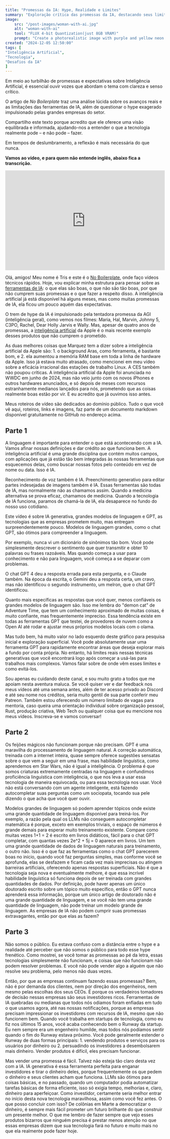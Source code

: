 ```yaml
---
title: "Promessas da IA: Hype, Realidade e Limites"
summary: "Exploração crítica das promessas da IA, destacando seus limites, o impacto do hype e como empresas priorizam investidores em vez de usuários (por NoBoilerplate)"
image:
    src: "/post-images/woman-with-ai.jpg"
    alt: "woman-with-ai"
    tool: "FLUX 4-bit Quantization(just 8GB VRAM)"
    prompt: "Create a photorealistic image with purple and yellow neon lights diffused by a 轻柔的雾气, creating a captivating and otherworldly atmosphere. The image must depict a mysterious woman in a room, dressed in yellow. She is in front of her persona computer, with drinks and empty bottles around her [...]"
created: "2024-12-05 12:50:00"
tags: [
"Inteligência Artificial",
"Tecnologia",
"Desafios da IA"
]
---
```


Em meio ao turbilhão de promessas e expectativas sobre Inteligência Artificial, é essencial ouvir vozes que abordam o tema com clareza e senso crítico.

O artigo de _No Boilerplate_ traz uma análise lúcida sobre os avanços reais e as limitações das ferramentas de IA, além de questionar o hype exagerado impulsionado pelas grandes empresas do setor.

Compartilho este texto porque acredito que ele oferece uma visão equilibrada e informada, ajudando-nos a entender o que a tecnologia realmente pode – e não pode – fazer.

Em tempos de deslumbramento, a reflexão é mais necessária do que nunca.

**Vamos ao vídeo, e para quem não entende inglês, abaixo fica a transcrição.**

<iframe width="100%" height="315" src="https://www.youtube.com/embed/6Lxk9NMeWHg?si=1lIzio2rtYsP9loS" title="YouTube video player" frameborder="0" allow="accelerometer; autoplay; clipboard-write; encrypted-media; gyroscope; picture-in-picture; web-share" referrerpolicy="strict-origin-when-cross-origin" allowfullscreen></iframe>

Olá, amigos! Meu nome é Tris e este é o
[No Boilerplate](https://www.youtube.com/watch?v=6Lxk9NMeWHg), onde faço vídeos técnicos rápidos. Hoje, vou
explicar minha estrutura para pensar sobre as [ferramentas de IA](https://www.futurewise.lat/ferramentas): o que elas são boas, o que não são tão boas, por que não cumprem suas promessas e o que fazer a respeito disso. A inteligência artificial já está disponível há alguns meses, mas como muitas promessas de IA, ela ficou um pouco aquém das expectativas.

O trem de hype da IA é impulsionado pela tentadora promessa da AGI (inteligência geral), como vemos nos filmes: Maria, Hal, Marvin, Johnny 5, C3PO, Rachel, Dear Holly Jarvis e Wally. Mas, apesar de quatro anos de promessas, a [inteligência artificial](/noticias/seja-um-ninja-das-redes-neuronais) da Apple é o mais recente exemplo desses produtos que não cumprem o prometido.

As duas melhores coisas que Marquez tem a dizer sobre a inteligência artificial da Apple são: 1. o background Aras, como ferramenta, é bastante bom, e 2. ela aumentou a memória RAM base em toda a linha de hardware da Apple. Isso já estava muito atrasado, como mencionei em meu vídeo sobre a eficácia irracional das estações de trabalho Linux. A CES também não poupou críticas. A inteligência artificial da Apple foi anunciada no WWDC em junho de 2024, mas não veio junto com os novos iPhones e outros hardwares anunciados, e só depois de meses com recursos estranhamente medianos lançados para nós, prometendo que as coisas realmente boas estão por vir. E eu acredito que já ouvimos isso antes.

Meus roteiros de vídeo são dedicados ao domínio público. Tudo o que você vê aqui, roteiros, links e imagens, faz parte de um documento markdown disponível gratuitamente no GitHub no endereço acima.

## Parte 1

A linguagem é importante para entender o que está acontecendo com a IA. Vamos afinar nossas definições e dar crédito ao que funciona bem. A inteligência artificial é uma grande disciplina que contém muitos campos, com aplicações que já estão tão bem integradas às nossas ferramentas que esquecemos delas, como buscar nossas fotos pelo conteúdo em vez de nome ou data. Isso é IA.

Reconhecimento de voz também é IA. Preenchimento generativo para editar partes indesejadas de imagens também é IA. Essas ferramentas são todas de IA, mas normalmente não as chamamos assim. Quando a medicina alternativa se prova eficaz, chamamos de medicina. Quando a tecnologia de IA funciona, paramos de chamá-la de IA, ela desaparece no fundo do nosso uso cotidiano.

Este vídeo é sobre IA generativa, grandes modelos de linguagem e GPT, as tecnologias que as empresas prometem muito, mas entregam surpreendentemente pouco. Modelos de linguagem grandes, como o chat GPT, são ótimos para compreender a linguagem.

Por exemplo, nunca vi um dicionário de sinônimos tão bom. Você pode simplesmente descrever o sentimento que quer transmitir e obter 10 palavras ou frases razoáveis. Mas quando começa a usar para conhecimento e não para linguagem, você começa a se deparar com problemas.

O chat GPT 4 deu a resposta errada para esta pergunta, e o Claude também. Na época da escrita, o Gemini deu a resposta certa, um cravo, mas não identificou o segundo instrumento, um melron, que o chat GPT identificou.

Quanto mais específicas as respostas que você quer, menos confiáveis os grandes modelos de linguagem são. Isso me lembra do "demon cat" de Adventure Time, que tem um conhecimento aproximado de muitas coisas, é muito confiante, mas frequentemente impreciso. Essa tendência existe em todas as ferramentas GPT que testei, de provedores de nuvem como a Open AI até rodar e ajustar meus próprios modelos locais com o olama.

Mas tudo bem, há muito valor no lado esquerdo deste gráfico para pesquisa inicial e exploração superficial. Você pode absolutamente usar uma ferramenta GPT para rapidamente encontrar áreas que deseja explorar mais a fundo por conta própria. No entanto, há limites reais nessas técnicas generativas que você encontrará logo após começar a usá-las para trabalhos mais complexos. Vamos falar sobre de onde vêm esses limites e como evitá-los.

Sou apenas eu cuidando deste canal, e sou muito grato a todos que me apoiam nesta aventura maluca. Se você quiser ver e dar feedback nos meus vídeos até uma semana antes, além de ter acesso privado ao Discord e até seu nome nos créditos, seria muito gentil de sua parte conferir meu Patreon. Também estou oferecendo um número limitado de vagas para mentoria, caso queira uma orientação individual sobre organização pessoal, Rust, produção criativa, Web Tech ou qualquer coisa que eu mencione nos meus vídeos. Inscreva-se e vamos conversar!

## Parte 2

Os feijões mágicos não funcionam porque não precisam. GPT é uma maravilha do processamento de linguagem natural. A correção automática, treinada com a internet inteira, quase sempre oferece sugestões sensatas sobre o que vem a seguir em uma frase, mas habilidade linguística, como aprendemos em Star Wars, não é igual a inteligência. O problema é que somos criaturas extremamente centradas na linguagem e confundimos proficiência linguística com inteligência, o que nos leva a usar essa tecnologia de maneira equivocada, ou para essa tecnologia nos usar. Você não está conversando com um agente inteligente, está fazendo autocompletar suas perguntas como um sociopata, tocando sua pele dizendo o que acha que você quer ouvir.

Modelos grandes de linguagem só podem aprender tópicos onde existe uma grande quantidade de linguagem disponível para treiná-los. Por exemplo, a razão pela qual os LLMs não conseguem autocompletar matemática é porque, exceto em exemplos triviais, o espaço de números é grande demais para esperar muito treinamento existente. Compare como muitas vezes 1+1 = 2 é escrito em livros didáticos, fácil para o chat GPT completar, com quantas vezes 2e^2 + 5j = 0 aparece em livros. Um tem uma grande quantidade de dados de linguagem naturais para treinamento, o outro não. Isso é o que faz as ferramentas como o chat GPT parecerem boas no início, quando você faz perguntas simples, mas conforme você se aprofunda, elas se desfazem e ficam cada vez mais imprecisas ou atingem barreiras artificiais, oferecendo apenas respostas superficiais. Não é que a tecnologia seja nova e eventualmente melhore, é que essa incrível habilidade linguística só funciona depois de ser treinada com grandes quantidades de dados. Por definição, pode haver apenas um único doutorado escrito sobre um tópico muito específico, então o GPT nunca aprenderá essa informação, porque um único artigo de doutorado não é uma grande quantidade de linguagem, e se você não tem uma grande quantidade de linguagem, não pode treinar um modelo grande de linguagem. As empresas de IA não podem cumprir suas promessas extravagantes, então por que elas as fazem?

## Parte 3

Não somos o público. Eu estava confuso com a distância entre o hype e a realidade até perceber que não somos o público para todo esse hype frenético. Como mostrei, se você tomar as promessas ao pé da letra, essas tecnologias simplesmente não funcionam, e coisas que não funcionam não podem resolver problemas. E você não pode vender algo a alguém que não resolve seu problema, pelo menos não duas vezes.

Então, por que as empresas continuam fazendo essas promessas? Bem, não é por demanda dos clientes, nem por direção dos engenheiros, nem mesmo pelas escolhas dos seus CEOs. É porque os verdadeiros tomadores de decisão nessas empresas são seus investidores ricos. Ferramentas de IA quebradas ou medianas que todos nós odiamos foram enfiadas em tudo o que usamos agora, até nas nossas notificações, porque as empresas precisam impressionar os investidores com recursos de IA, mesmo que não funcionem bem. Quando você trabalha em startups de tecnologia, como eu fiz nos últimos 15 anos, você acaba conhecendo bem o Runway da startup. Eu nem sempre era um engenheiro humilde, mas todos nós podíamos sentir quando o fim do Runway estava próximo. Você pode geralmente estender o Runway de duas formas principais: 1. vendendo produtos e serviços para os usuários por dinheiro ou 2. persuadindo os investidores a desembolsarem mais dinheiro. Vender produtos é difícil, eles precisam funcionar.

Mas vender uma promessa é fácil. Talvez não esteja tão claro desta vez com a IA. IA generativa é essa ferramenta perfeita para enganar investidores e tirar o dinheiro deles, porque frequentemente os que pedem o dinheiro e seus clientes acham que funciona. LLMs são ótimos para coisas básicas, e no passado, quando um computador podia automatizar tarefas básicas de forma eficiente, isso só exigia tempo, melhorias e, claro, dinheiro para aperfeiçoar. Como investidor, certamente seria melhor entrar no início desta nova tecnologia maravilhosa, assim como você fez antes. O que posso concluir com isso? De colônias em Marte a democratizar o dinheiro, é sempre mais fácil prometer um futuro brilhante do que construir um presente melhor. O que me lembro de fazer sempre que vejo esses produtos bizarros que ninguém precisa é prestar menos atenção no que essas empresas dizem que sua tecnologia fará no futuro e muito mais no que ela realmente pode fazer hoje.
